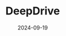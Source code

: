---  
layout: startup_page  
title: "DeepDrive"  
id: "deepdrive.tech"  
permalink: "/deepdrivedeepdrive.tech09192024/"  
website: "https://deepdrive.tech/"  
funding_round: "Series B"  
funding_amount: "€30M"  
investors: "Leitmotif, BMW i Ventures, co-pace, UVC Partners, Bayern Kapital"  
about: "DeepDrive is a high-tech electric motor company developing patented Dual Rotor motor technology for electric vehicles (EVs). Their technology offers a 20 percent efficiency increase and significant cost reduction compared to existing benchmarks, enabling automakers to produce high-volume EVs with extended range. This innovation aims to accelerate mass EV adoption and reduce the price gap between EVs and internal combustion engine vehicles."  
markets: "Automotive, Electric Vehicles, Robotics"  
hq: "Munich, Bavaria, Germany"  
founded_year: "2021"  
linkedin: "https://www.linkedin.com/company/deepdrivetech"  
twitter: ""  
instagram: ""  
facebook: ""  
crunchbase: "https://www.crunchbase.com/organization/deep-drive"  
pitchbook: "https://pitchbook.com/profiles/company/491586-04"  

date_display: "19-Sep-2024"  
date: "2024-09-19"

# SEO Optimization  
meta_title: "DeepDrive - Series B Funding (€30M)"  
meta_description: "DeepDrive, DeepDrive is a high-tech electric motor company developing patented Dual Rotor motor technology for electric vehicles (EVs). Their technology offers a..."  
meta_keywords: "DeepDrive, Automotive, Electric Vehicles, Robotics, Series B funding"  
canonical_url: "https://startup.projectstartups.com/deepdrivedeepdrive.tech09192024/"  
---